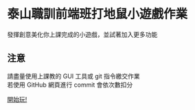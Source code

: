 # 泰山職訓前端班打地鼠小遊戲作業
發揮創意美化你上課完成的小遊戲，並試著加入更多功能  

## 注意
請盡量使用上課教的 GUI 工具或 git 指令繳交作業  
若使用 GitHub 網頁進行 commit 會依次數扣分

[開始玩!](https://keikohsu.github.io/js-wam/)
